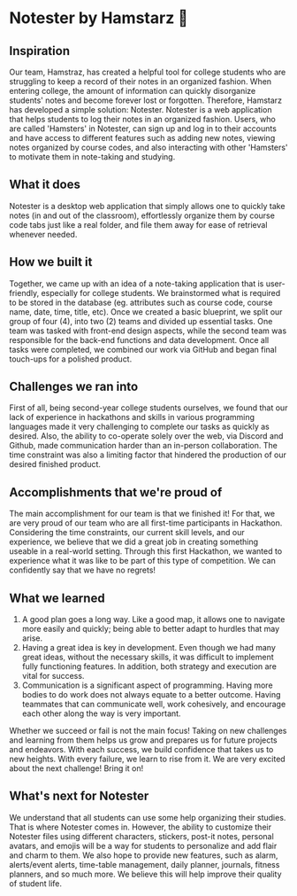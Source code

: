 # Notester by Hamstarz 🐹
## Inspiration 
Our team, Hamstraz, has created a helpful tool for college students who are struggling to keep a record of their notes in an organized fashion. When entering college, the amount of information can quickly disorganize students' notes and become forever lost or forgotten. Therefore, Hamstarz has developed a simple solution: Notester. Notester is a web application that helps students to log their notes in an organized fashion. Users, who are called 'Hamsters' in Notester, can sign up and log in to their accounts and have access to different features such as adding new notes, viewing notes organized by course codes, and also interacting with other 'Hamsters' to motivate them in note-taking and studying.

## What it does
Notester is a desktop web application that simply allows one to quickly take notes (in and out of the classroom), effortlessly organize them by course code tabs just like a real folder, and file them away for ease of retrieval whenever needed.

## How we built it
Together, we came up with an idea of a note-taking application that is user-friendly, especially for college students. We brainstormed what is required to be stored in the database (eg. attributes such as course code, course name, date, time, title, etc). Once we created a basic blueprint, we split our group of four (4), into two (2) teams and divided up essential tasks. One team was tasked with front-end design aspects, while the second team was responsible for the back-end functions and data development. Once all tasks were completed, we combined our work via GitHub and began final touch-ups for a polished product.

## Challenges we ran into
First of all, being second-year college students ourselves, we found that our lack of experience in hackathons and skills in various programming languages made it very challenging to complete our tasks as quickly as desired. Also, the ability to co-operate solely over the web, via Discord and Github, made communication harder than an in-person collaboration. The time constraint was also a limiting factor that hindered the production of our desired finished product.

## Accomplishments that we're proud of
The main accomplishment for our team is that we finished it! For that, we are very proud of our team who are all first-time participants in Hackathon. Considering the time constraints, our current skill levels, and our experience, we believe that we did a great job in creating something useable in a real-world setting. Through this first Hackathon, we wanted to experience what it was like to be part of this type of competition. We can confidently say that we have no regrets!

## What we learned
1. A good plan goes a long way. Like a good map, it allows one to navigate more easily and quickly; being able to better adapt to hurdles that may arise.
2. Having a great idea is key in development. Even though we had many great ideas, without the necessary skills, it was difficult to implement fully functioning features. In addition, both strategy and execution are vital for success.
3. Communication is a significant aspect of programming. Having more bodies to do work does not always equate to a better outcome. Having teammates that can communicate well, work cohesively, and encourage each other along the way is very important.

Whether we succeed or fail is not the main focus! Taking on new challenges and learning from them helps us grow and prepares us for future projects and endeavors. With each success, we build confidence that takes us to new heights. With every failure, we learn to rise from it. We are very excited about the next challenge! Bring it on!

## What's next for Notester
We understand that all students can use some help organizing their studies. That is where Notester comes in. However, the ability to customize their Notester files using different characters, stickers, post-it notes, personal avatars, and emojis will be a way for students to personalize and add flair and charm to them. We also hope to provide new features, such as alarm, alerts/event alerts, time-table management, daily planner, journals, fitness planners, and so much more. We believe this will help improve their quality of student life.
